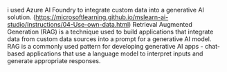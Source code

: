 i used Azure AI Foundry to integrate custom data into a generative AI solution.
(https://microsoftlearning.github.io/mslearn-ai-studio/Instructions/04-Use-own-data.html)
Retrieval Augmented Generation (RAG) is a technique used to build applications that integrate data from custom data sources into a prompt for a generative AI model. RAG is a commonly used pattern for developing generative AI apps - chat-based applications that use a language model to interpret inputs and generate appropriate responses.
